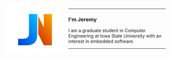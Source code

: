 <img src="Logo.svg" alt="Logo" title="Logo" align="left" width="200" height="160" />

---

### I'm Jeremy

I am a graduate student in Computer Engineering at Iowa State University with an interest in embedded software.

---
